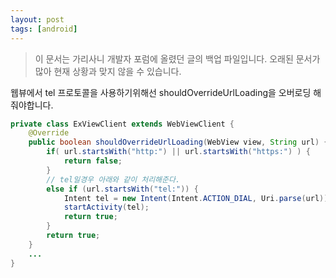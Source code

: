 ```yaml
---
layout: post
tags: [android]
---
```


> 이 문서는 가리사니 개발자 포럼에 올렸던 글의 백업 파일입니다.
오래된 문서가 많아 현재 상황과 맞지 않을 수 있습니다.


웹뷰에서 tel 프로토콜을 사용하기위해선 shouldOverrideUrlLoading을 오버로딩 해줘야합니다.

``` java
private class ExViewClient extends WebViewClient {
	@Override
	public boolean shouldOverrideUrlLoading(WebView view, String url) {
		if( url.startsWith("http:") || url.startsWith("https:") ) {
			return false;
		}
		// tel일경우 아래와 같이 처리해준다.
		else if (url.startsWith("tel:")) {
			Intent tel = new Intent(Intent.ACTION_DIAL, Uri.parse(url));
			startActivity(tel);
			return true;
		}
		return true;
	}
	...
}
```